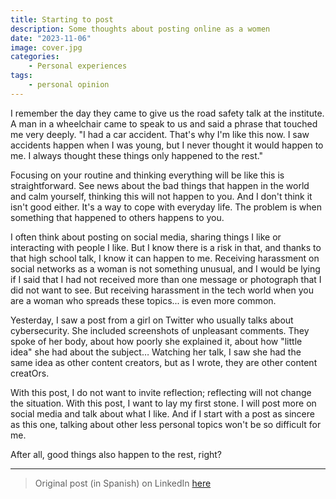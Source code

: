 ```yaml
---
title: Starting to post
description: Some thoughts about posting online as a women
date: "2023-11-06"
image: cover.jpg
categories:
    - Personal experiences
tags:
    - personal opinion
---
```


I remember the day they came to give us the road safety talk at the institute. A man in a wheelchair came to speak to us and said a phrase that touched me very deeply. "I had a car accident. That's why I'm like this now. I saw accidents happen when I was young, but I never thought it would happen to me. I always thought these things only happened to the rest."

Focusing on your routine and thinking everything will be like this is straightforward. See news about the bad things that happen in the world and calm yourself, thinking this will not happen to you. And I don't think it isn't good either. It's a way to cope with everyday life. The problem is when something that happened to others happens to you.

I often think about posting on social media, sharing things I like or interacting with people I like. But I know there is a risk in that, and thanks to that high school talk, I know it can happen to me. Receiving harassment on social networks as a woman is not something unusual, and I would be lying if I said that I had not received more than one message or photograph that I did not want to see. But receiving harassment in the tech world when you are a woman who spreads these topics... is even more common.

Yesterday, I saw a post from a girl on Twitter who usually talks about cybersecurity. She included screenshots of unpleasant comments. They spoke of her body, about how poorly she explained it, about how "little idea" she had about the subject… Watching her talk, I saw she had the same idea as other content creators, but as I wrote, they are other content creatOrs.

With this post, I do not want to invite reflection; reflecting will not change the situation. With this post, I want to lay my first stone. I will post more on social media and talk about what I like. And if I start with a post as sincere as this one, talking about other less personal topics won't be so difficult for me.

After all, good things also happen to the rest, right?

-----

> Original post (in Spanish) on LinkedIn [here](https://www.linkedin.com/posts/anagciaschz_recuerdo-el-d%C3%ADa-en-el-que-vinieron-a-darnos-activity-7124747386660241409-4M2r?utm_source=share&utm_medium=member_desktop)
